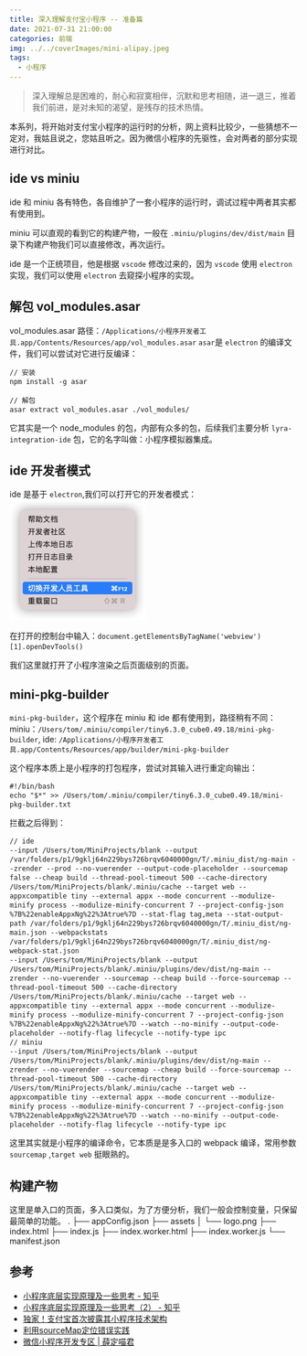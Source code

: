 ```yaml
---
title: 深入理解支付宝小程序 -- 准备篇
date: 2021-07-31 21:00:00
categories: 前端
img: ../../coverImages/mini-alipay.jpeg
tags:
  - 小程序
---
```


> 深入理解总是困难的，耐心和寂寞相伴，沉默和思考相随，进一退三，推着我们前进，是对未知的渴望，是残存的技术热情。

本系列，将开始对支付宝小程序的运行时的分析，网上资料比较少，一些猜想不一定对，我姑且说之，您姑且听之。因为微信小程序的先驱性，会对两者的部分实现进行对比。

## ide vs miniu
ide 和 miniu 各有特色，各自维护了一套小程序的运行时，调试过程中两者其实都有使用到。

miniu 可以直观的看到它的构建产物，一般在 `.miniu/plugins/dev/dist/main` 目录下构建产物我们可以直接修改，再次运行。

ide 是一个正统项目，他是根据 `vscode` 修改过来的，因为 `vscode` 使用 `electron`  实现，我们可以使用 `electron` 去窥探小程序的实现。

## 解包 vol_modules.asar
vol_modules.asar 路径：`/Applications/小程序开发者工具.app/Contents/Resources/app/vol_modules.asar`
`asar`是 `electron` 的编译文件，我们可以尝试对它进行反编译：
```shell
// 安装
npm install -g asar

// 解包
asar extract vol_modules.asar ./vol_modules/
```
它其实是一个 node_modules 的包，内部有众多的包，后续我们主要分析 `lyra-integration-ide` 包，它的名字叫做：小程序模拟器集成。

## ide 开发者模式
ide 是基于 `electron`,我们可以打开它的开发者模式：
![](/images/16277299421308.jpg)

在打开的控制台中输入：`document.getElementsByTagName('webview')[1].openDevTools()`

我们这里就打开了小程序渲染之后页面级别的页面。

## mini-pkg-builder
`mini-pkg-builder`，这个程序在 miniu 和 ide 都有使用到，路径稍有不同：
miniu：`/Users/tom/.miniu/compiler/tiny6.3.0_cube0.49.18/mini-pkg-builder`,
ide: `/Applications/小程序开发者工具.app/Contents/Resources/app/builder/mini-pkg-builder`

这个程序本质上是小程序的打包程序，尝试对其输入进行重定向输出：

```shell
#!/bin/bash
echo "$*" >> /Users/tom/.miniu/compiler/tiny6.3.0_cube0.49.18/mini-pkg-builder.txt
```

拦截之后得到：

```shell
// ide
--input /Users/tom/MiniProjects/blank --output /var/folders/p1/9gklj64n229bys726brqv6040000gn/T/.miniu_dist/ng-main --zrender --prod --no-vuerender --output-code-placeholder --sourcemap false --cheap build --thread-pool-timeout 500 --cache-directory /Users/tom/MiniProjects/blank/.miniu/cache --target web --appxcompatible tiny --external appx --mode concurrent --modulize-minify process --modulize-minify-concurrent 7 --project-config-json %7B%22enableAppxNg%22%3Atrue%7D --stat-flag tag,meta --stat-output-path /var/folders/p1/9gklj64n229bys726brqv6040000gn/T/.miniu_dist/ng-main.json --webpackstats /var/folders/p1/9gklj64n229bys726brqv6040000gn/T/.miniu_dist/ng-webpack-stat.json
--input /Users/tom/MiniProjects/blank --output /Users/tom/MiniProjects/blank/.miniu/plugins/dev/dist/ng-main --zrender --no-vuerender --sourcemap --cheap build --force-sourcemap --thread-pool-timeout 500 --cache-directory /Users/tom/MiniProjects/blank/.miniu/cache --target web --appxcompatible tiny --external appx --mode concurrent --modulize-minify process --modulize-minify-concurrent 7 --project-config-json %7B%22enableAppxNg%22%3Atrue%7D --watch --no-minify --output-code-placeholder --notify-flag lifecycle --notify-type ipc
// miniu
--input /Users/tom/MiniProjects/blank --output /Users/tom/MiniProjects/blank/.miniu/plugins/dev/dist/ng-main --zrender --no-vuerender --sourcemap --cheap build --force-sourcemap --thread-pool-timeout 500 --cache-directory /Users/tom/MiniProjects/blank/.miniu/cache --target web --appxcompatible tiny --external appx --mode concurrent --modulize-minify process --modulize-minify-concurrent 7 --project-config-json %7B%22enableAppxNg%22%3Atrue%7D --watch --no-minify --output-code-placeholder --notify-flag lifecycle --notify-type ipc
```
这里其实就是小程序的编译命令，它本质是是多入口的 webpack 编译，常用参数 `sourcemap` ,`target web` 挺眼熟的。

## 构建产物
这里是单入口的页面，多入口类似，为了方便分析，我们一般会控制变量，只保留最简单的功能。
.
├── appConfig.json
├── assets
│   └── logo.png
├── index.html
├── index.js
├── index.worker.html
├── index.worker.js
└── manifest.json

## 参考

- [小程序底层实现原理及一些思考 - 知乎](https://zhuanlan.zhihu.com/p/81775922)
- [小程序底层实现原理及一些思考（2） - 知乎](https://zhuanlan.zhihu.com/p/121815358)
- [独家！支付宝首次披露其小程序技术架构](https://mp.weixin.qq.com/s/PX7b_qV6tYKnN3ecoz9Ehw)
- [利用sourceMap定位错误实践](https://juejin.cn/post/6882265367251517447)
- [微信小程序开发专区 | 薛定喵君](http://tiaocaoer.com/xcx_study/)
